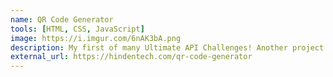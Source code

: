 ```yaml
---
name: QR Code Generator
tools: [HTML, CSS, JavaScript]
image: https://i.imgur.com/6nAK3bA.png
description: My first of many Ultimate API Challenges! Another project down, and on to the next...
external_url: https://hindentech.com/qr-code-generator
---
```

